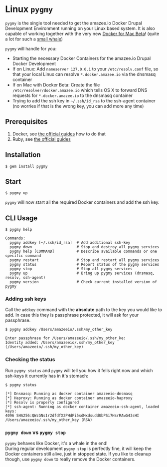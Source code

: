 # Linux `pygmy`
`pygmy` is the single tool needed to get the amazee.io Docker Drupal Development Environment running on your Linux based system. It is also capable of working together with the very new [Docker for Mac Beta](https://blog.docker.com/2016/03/docker-for-mac-windows-beta/)! (quite a lot for such a [small whale](https://en.wikipedia.org/wiki/Pygmy_sperm_whale))

`pygmy` will handle for you:
* Starting the necessary Docker Containers for the amazee.io Drupal Docker Development
* If on Linux: Add `nameserver 127.0.0.1` to your `/etc/resolv.conf` file, so that your local Linux can resolve `*.docker.amazee.io` via the dnsmasq container
* If on Mac with Docker Beta: Create the file `/etc/resolver/docker.amazee.io` which tells OS X to forward DNS requests for `*.docker.amazee.io` to the dnsmasq container
* Trying to add the ssh key in `~/.ssh/id_rsa` to the ssh-agent container (no worries if that is the wrong key, you can add more any time)



## Prerequisites
1. Docker, see [the official guides](https://docs.docker.com/engine/installation/) how to do that
2. Ruby, see [the official guides ](https://www.ruby-lang.org/en/documentation/installation/)

## Installation
    $ gem install pygmy

## Start

    $ pygmy up

`pygmy` will now start all the required Docker containers and add the ssh key.

## CLI Usage

```
$ pygmy help

Commands:
  pygmy addkey [~/.ssh/id_rsa]  # Add additional ssh-key
  pygmy down                    # Stop and destroy all pygmy services
  pygmy help [COMMAND]          # Describe available commands or one specific command
  pygmy restart                 # Stop and restart all pygmy services
  pygmy status                  # Report status of the pygmy services
  pygmy stop                    # Stop all pygmy services
  pygmy up                      # Bring up pygmy services (dnsmasq, resolv, ssh-agent)
  pygmy version                 # Check current installed version of pygmy
```

### Adding ssh keys
Call the `addkey` command with the **absolute** path to the key you would like to add. In case this they is passphrase protected, it will ask for your passphrase.

    $ pygmy addkey /Users/amazeeio/.ssh/my_other_key
    
    Enter passphrase for /Users/amazeeio/.ssh/my_other_ke:
    Identity added: /Users/amazeeio/.ssh/my_other_key (/Users/amazeeio/.ssh/my_other_key) 
    
### Checking the status
Run `pygmy status` and `pygmy` will tell you how it fells right now and which ssh-keys it currently has in it's stomach:

    $ pygmy status
    
    [*] Dnsmasq: Running as docker container amazeeio-dnsmasq
    [*] Haproxy: Running as docker container amazeeio-haproxy
    [*] Resolv is properly configured
    [*] ssh-agent: Running as docker container amazeeio-ssh-agent, loaded keys:
    4096 SHA256:QWzGNs1r2dfdfX2PHdPi5sdMxdsuddUbPSi7HsrRAwG43sHI /Users/amazeeio/.ssh/my_other_key (RSA)
    

### `pygmy down` vs `pygmy stop`
`pygmy` behaves like Docker, it's a whale in the end!  
During regular development `pygmy stop` is perfectly fine, it will keep the Docker containers still alive, just in stopped state.
If you like to cleanup though, use `pygmy down` to really remove the Docker containers.
